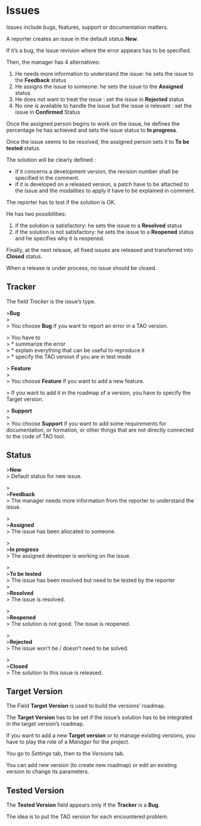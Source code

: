 <!--
author:
    - 'Jérôme Bogaerts'
created_at: '2010-10-05 15:05:55'
updated_at: '2013-03-13 15:20:02'
tags:
    - 'How TAO development works'
-->



Issues
======

Issues include bugs, features, support or documentation matters.

A reporter creates an issue in the default status **New**.<br/>

If it’s a bug, the issue revision where the error appears has to be specified.

Then, the manager has 4 alternatives:

1.  He needs more information to understand the issue: he sets the issue to the **Feedback** status
2.  He assigns the issue to someone: he sets the issue to the **Assigned** status
3.  He does not want to treat the issue : set the issue in **Rejected** status
4.  No one is available to handle the issue but the issue is relevant : set the issue in **Confirmed** Status

Once the assigned person begins to work on the issue, he defines the percentage he has achieved and sets the issue status to **In progress**.

Once the issue seems to be resolved, the assigned person sets it to **To be tested** status.<br/>

The solution will be clearly defined :

-   if it concerns a development version, the revision number shall be specified in the comment.
-   if it is developed on a released version, a patch have to be attached to the issue and the modalities to apply it have to be explained in comment.

The reporter has to test if the solution is OK.<br/>

He has two possibilities:

1.  if the solution is satisfactory: he sets the issue to a **Resolved** status
2.  if the solution is not satisfactory: he sets the issue to a **Reopened** status and he specifies why it is reopened.

Finally, at the next release, all fixed issues are released and transferred into **Closed** status.<br/>

When a release is under process, no issue should be closed.

Tracker
-------

The field *Tracker* is the issue’s type.

\>**Bug**\
\>\
\> You choose **Bug** if you want to report an error in a TAO version.<br/>

\> You have to\
\> \* summarize the error\
\> \* explain everything that can be useful to reproduce it\
\> \* specify the TAO version if you are in test mode

\> **Feature**\
\>\
\> You choose **Feature** if you want to add a new feature.<br/>

\> If you want to add it in the roadmap of a version, you have to specify the Target version.

\> **Support**\
\>\
\> You choose **Support** if you want to add some requirements for documentation, or formation, or other things that are not directly connected to the code of TAO tool.

Status
------

\>**New**\
\> Default status for new issue.<br/>

\>\
\>**Feedback**\
\> The manager needs more information from the reporter to understand the issue.<br/>

\>\
\>**Assigned**\
\> The issue has been allocated to someone.<br/>

\>\
\>**In progress**\
\> The assigned developer is working on the issue.<br/>

\>\
\>**To be tested**\
\> The issue has been resolved but need to be tested by the reporter\
\>\
\>**Resolved**\
\> The issue is resolved.<br/>

\>\
\>**Reopened**\
\> The solution is not good. The issue is reopened.<br/>

\>\
\>**Rejected**\
\> The issue won’t be / doesn’t need to be solved.<br/>

\>\
\>**Closed**\
\> The solution to this issue is released.

Target Version
--------------

The Field **Target Version** is used to build the versions’ roadmap.<br/>

The **Target Version** has to be set if the issue’s solution has to be integrated in the target version’s roadmap.

If you want to add a new **Target version** or to manage existing versions, you have to play the role of a *Manager* for the project.<br/>

You go to *Settings* tab, then to the *Versions* tab.<br/>

You can add new version (to create new roadmap) or edit an existing version to change its parameters.

Tested Version
--------------

The **Tested Version** field appears only if the **Tracker** is a **Bug**.<br/>

The idea is to put the TAO version for each encountered problem.


